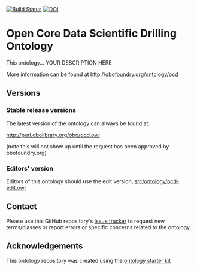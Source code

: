 [![Build Status](https://travis-ci.org/opencoredata/ocdTerms.svg?branch=master)](https://travis-ci.org/opencoredata/ocdTerms)
[![DOI](https://zenodo.org/badge/13996/opencoredata/ocdTerms.svg)](https://zenodo.org/badge/latestdoi/13996/opencoredata/ocdTerms)

# Open Core Data Scientific Drilling Ontology

This ontology... YOUR DESCRIPTION HERE

More information can be found at http://obofoundry.org/ontology/ocd

## Versions

### Stable release versions

The latest version of the ontology can always be found at:

http://purl.obolibrary.org/obo/ocd.owl

(note this will not show up until the request has been approved by obofoundry.org)

### Editors' version

Editors of this ontology should use the edit version, [src/ontology/ocd-edit.owl](src/ontology/ocd-edit.owl)

## Contact

Please use this GitHub repository's [Issue tracker](https://github.com/opencoredata/ocdTerms/issues) to request new terms/classes or report errors or specific concerns related to the ontology.

## Acknowledgements

This ontology repository was created using the [ontology starter kit](https://github.com/INCATools/ontology-starter-kit)